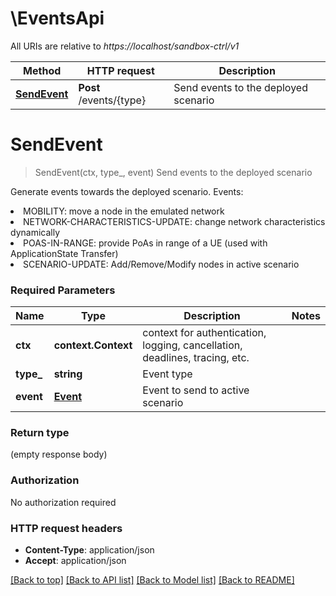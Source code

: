 # \EventsApi

All URIs are relative to *https://localhost/sandbox-ctrl/v1*

Method | HTTP request | Description
------------- | ------------- | -------------
[**SendEvent**](EventsApi.md#SendEvent) | **Post** /events/{type} | Send events to the deployed scenario


# **SendEvent**
> SendEvent(ctx, type_, event)
Send events to the deployed scenario

Generate events towards the deployed scenario. Events: <li>MOBILITY: move a node in the emulated network <li>NETWORK-CHARACTERISTICS-UPDATE: change network characteristics dynamically <li>POAS-IN-RANGE: provide PoAs in range of a UE (used with ApplicationState Transfer) <li>SCENARIO-UPDATE: Add/Remove/Modify nodes in active scenario

### Required Parameters

Name | Type | Description  | Notes
------------- | ------------- | ------------- | -------------
 **ctx** | **context.Context** | context for authentication, logging, cancellation, deadlines, tracing, etc.
  **type_** | **string**| Event type | 
  **event** | [**Event**](Event.md)| Event to send to active scenario | 

### Return type

 (empty response body)

### Authorization

No authorization required

### HTTP request headers

 - **Content-Type**: application/json
 - **Accept**: application/json

[[Back to top]](#) [[Back to API list]](../README.md#documentation-for-api-endpoints) [[Back to Model list]](../README.md#documentation-for-models) [[Back to README]](../README.md)

